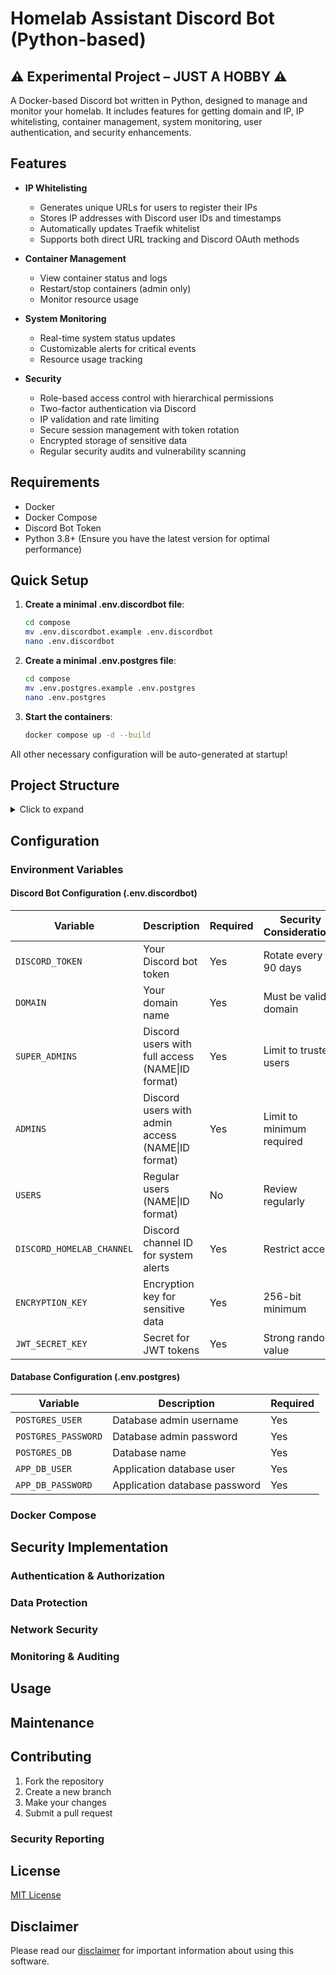 # Homelab Assistant Discord Bot (Python-based)
## ⚠️ Experimental Project – JUST A HOBBY ⚠️

A Docker-based Discord bot written in Python, designed to manage and monitor your homelab. It includes features for getting domain and IP, IP whitelisting, container management, system monitoring, user authentication, and security enhancements.

## Features

- **IP Whitelisting**
  - Generates unique URLs for users to register their IPs
  - Stores IP addresses with Discord user IDs and timestamps
  - Automatically updates Traefik whitelist
  - Supports both direct URL tracking and Discord OAuth methods

- **Container Management**
  - View container status and logs
  - Restart/stop containers (admin only)
  - Monitor resource usage

- **System Monitoring**
  - Real-time system status updates
  - Customizable alerts for critical events
  - Resource usage tracking

- **Security**
  - Role-based access control with hierarchical permissions
  - Two-factor authentication via Discord
  - IP validation and rate limiting
  - Secure session management with token rotation
  - Encrypted storage of sensitive data
  - Regular security audits and vulnerability scanning

## Requirements

- Docker
- Docker Compose
- Discord Bot Token
- Python 3.8+ (Ensure you have the latest version for optimal performance)

## Quick Setup

1. **Create a minimal .env.discordbot file**:
   ```bash
   cd compose
   mv .env.discordbot.example .env.discordbot
   nano .env.discordbot
   ```

2. **Create a minimal .env.postgres file**:
   ```bash
   cd compose
   mv .env.postgres.example .env.postgres
   nano .env.postgres
   ```

3. **Start the containers**:
   ```bash
   docker compose up -d --build
   ```

All other necessary configuration will be auto-generated at startup!

## Project Structure

<details>
<summary>Click to expand</summary>

```plaintext
├── app/                    # Main application directory
│   ├── bot/               # Discord bot implementation
│   ├── postgres/          # Database related files
│   ├── tracker/           # IP tracking service
│   └── web/              # Web interface components
├── compose/               # Docker compose and environment files
│   ├── docker-compose.yml
│   ├── env.discordbot.example
│   ├── .env.postgres.example
│   └── init-db.sh
├── utils/                 # Utility scripts and tools
│   ├── python-shell.nix
│   ├── test_server.py
│   ├── test_server.sh
│   └── update_local.sh
└── SECURITY.md           # Security documentation
```
</details>

## Configuration

### Environment Variables

#### Discord Bot Configuration (.env.discordbot)

| Variable | Description | Required | Security Considerations |
|----------|-------------|----------|-------------------------|
| `DISCORD_TOKEN` | Your Discord bot token | Yes | Rotate every 90 days |
| `DOMAIN` | Your domain name | Yes | Must be valid domain |
| `SUPER_ADMINS` | Discord users with full access (NAME\|ID format) | Yes | Limit to trusted users |
| `ADMINS` | Discord users with admin access (NAME\|ID format) | Yes | Limit to minimum required |
| `USERS` | Regular users (NAME\|ID format) | No | Review regularly |
| `DISCORD_HOMELAB_CHANNEL` | Discord channel ID for system alerts | Yes | Restrict access |
| `ENCRYPTION_KEY` | Encryption key for sensitive data | Yes | 256-bit minimum |
| `JWT_SECRET_KEY` | Secret for JWT tokens | Yes | Strong random value |

#### Database Configuration (.env.postgres)

| Variable | Description | Required |
|----------|-------------|----------|
| `POSTGRES_USER` | Database admin username | Yes |
| `POSTGRES_PASSWORD` | Database admin password | Yes |
| `POSTGRES_DB` | Database name | Yes |
| `APP_DB_USER` | Application database user | Yes |
| `APP_DB_PASSWORD` | Application database password | Yes |

### Docker Compose


## Security Implementation

### Authentication & Authorization



### Data Protection



### Network Security



### Monitoring & Auditing



## Usage

## Maintenance

## Contributing

1. Fork the repository
2. Create a new branch
3. Make your changes
4. Submit a pull request

### Security Reporting


## License

[MIT License](LICENSE)

## Disclaimer

Please read our [disclaimer](DISCLAIMER.md) for important information about using this software.
